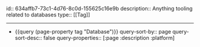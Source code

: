 id:: 634affb7-73c1-4d76-8c0d-155625c16e9b
description:: Anything tooling related to databases
type:: [[Tag]]

- ---
- {{query (page-property tag "Database")}}
  query-sort-by:: page
  query-sort-desc:: false
  query-properties:: [:page :description :platform]